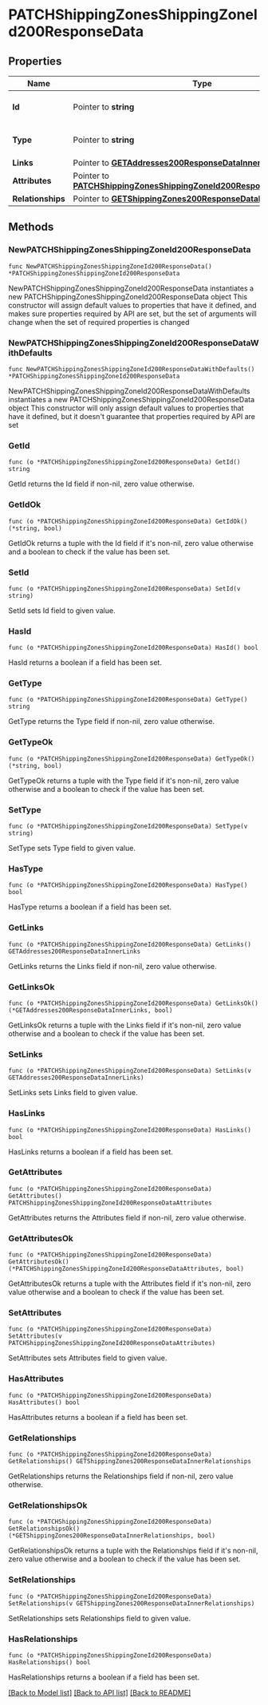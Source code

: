 # PATCHShippingZonesShippingZoneId200ResponseData

## Properties

Name | Type | Description | Notes
------------ | ------------- | ------------- | -------------
**Id** | Pointer to **string** | The resource&#39;s id | [optional] 
**Type** | Pointer to **string** | The resource&#39;s type | [optional] 
**Links** | Pointer to [**GETAddresses200ResponseDataInnerLinks**](GETAddresses200ResponseDataInnerLinks.md) |  | [optional] 
**Attributes** | Pointer to [**PATCHShippingZonesShippingZoneId200ResponseDataAttributes**](PATCHShippingZonesShippingZoneId200ResponseDataAttributes.md) |  | [optional] 
**Relationships** | Pointer to [**GETShippingZones200ResponseDataInnerRelationships**](GETShippingZones200ResponseDataInnerRelationships.md) |  | [optional] 

## Methods

### NewPATCHShippingZonesShippingZoneId200ResponseData

`func NewPATCHShippingZonesShippingZoneId200ResponseData() *PATCHShippingZonesShippingZoneId200ResponseData`

NewPATCHShippingZonesShippingZoneId200ResponseData instantiates a new PATCHShippingZonesShippingZoneId200ResponseData object
This constructor will assign default values to properties that have it defined,
and makes sure properties required by API are set, but the set of arguments
will change when the set of required properties is changed

### NewPATCHShippingZonesShippingZoneId200ResponseDataWithDefaults

`func NewPATCHShippingZonesShippingZoneId200ResponseDataWithDefaults() *PATCHShippingZonesShippingZoneId200ResponseData`

NewPATCHShippingZonesShippingZoneId200ResponseDataWithDefaults instantiates a new PATCHShippingZonesShippingZoneId200ResponseData object
This constructor will only assign default values to properties that have it defined,
but it doesn't guarantee that properties required by API are set

### GetId

`func (o *PATCHShippingZonesShippingZoneId200ResponseData) GetId() string`

GetId returns the Id field if non-nil, zero value otherwise.

### GetIdOk

`func (o *PATCHShippingZonesShippingZoneId200ResponseData) GetIdOk() (*string, bool)`

GetIdOk returns a tuple with the Id field if it's non-nil, zero value otherwise
and a boolean to check if the value has been set.

### SetId

`func (o *PATCHShippingZonesShippingZoneId200ResponseData) SetId(v string)`

SetId sets Id field to given value.

### HasId

`func (o *PATCHShippingZonesShippingZoneId200ResponseData) HasId() bool`

HasId returns a boolean if a field has been set.

### GetType

`func (o *PATCHShippingZonesShippingZoneId200ResponseData) GetType() string`

GetType returns the Type field if non-nil, zero value otherwise.

### GetTypeOk

`func (o *PATCHShippingZonesShippingZoneId200ResponseData) GetTypeOk() (*string, bool)`

GetTypeOk returns a tuple with the Type field if it's non-nil, zero value otherwise
and a boolean to check if the value has been set.

### SetType

`func (o *PATCHShippingZonesShippingZoneId200ResponseData) SetType(v string)`

SetType sets Type field to given value.

### HasType

`func (o *PATCHShippingZonesShippingZoneId200ResponseData) HasType() bool`

HasType returns a boolean if a field has been set.

### GetLinks

`func (o *PATCHShippingZonesShippingZoneId200ResponseData) GetLinks() GETAddresses200ResponseDataInnerLinks`

GetLinks returns the Links field if non-nil, zero value otherwise.

### GetLinksOk

`func (o *PATCHShippingZonesShippingZoneId200ResponseData) GetLinksOk() (*GETAddresses200ResponseDataInnerLinks, bool)`

GetLinksOk returns a tuple with the Links field if it's non-nil, zero value otherwise
and a boolean to check if the value has been set.

### SetLinks

`func (o *PATCHShippingZonesShippingZoneId200ResponseData) SetLinks(v GETAddresses200ResponseDataInnerLinks)`

SetLinks sets Links field to given value.

### HasLinks

`func (o *PATCHShippingZonesShippingZoneId200ResponseData) HasLinks() bool`

HasLinks returns a boolean if a field has been set.

### GetAttributes

`func (o *PATCHShippingZonesShippingZoneId200ResponseData) GetAttributes() PATCHShippingZonesShippingZoneId200ResponseDataAttributes`

GetAttributes returns the Attributes field if non-nil, zero value otherwise.

### GetAttributesOk

`func (o *PATCHShippingZonesShippingZoneId200ResponseData) GetAttributesOk() (*PATCHShippingZonesShippingZoneId200ResponseDataAttributes, bool)`

GetAttributesOk returns a tuple with the Attributes field if it's non-nil, zero value otherwise
and a boolean to check if the value has been set.

### SetAttributes

`func (o *PATCHShippingZonesShippingZoneId200ResponseData) SetAttributes(v PATCHShippingZonesShippingZoneId200ResponseDataAttributes)`

SetAttributes sets Attributes field to given value.

### HasAttributes

`func (o *PATCHShippingZonesShippingZoneId200ResponseData) HasAttributes() bool`

HasAttributes returns a boolean if a field has been set.

### GetRelationships

`func (o *PATCHShippingZonesShippingZoneId200ResponseData) GetRelationships() GETShippingZones200ResponseDataInnerRelationships`

GetRelationships returns the Relationships field if non-nil, zero value otherwise.

### GetRelationshipsOk

`func (o *PATCHShippingZonesShippingZoneId200ResponseData) GetRelationshipsOk() (*GETShippingZones200ResponseDataInnerRelationships, bool)`

GetRelationshipsOk returns a tuple with the Relationships field if it's non-nil, zero value otherwise
and a boolean to check if the value has been set.

### SetRelationships

`func (o *PATCHShippingZonesShippingZoneId200ResponseData) SetRelationships(v GETShippingZones200ResponseDataInnerRelationships)`

SetRelationships sets Relationships field to given value.

### HasRelationships

`func (o *PATCHShippingZonesShippingZoneId200ResponseData) HasRelationships() bool`

HasRelationships returns a boolean if a field has been set.


[[Back to Model list]](../README.md#documentation-for-models) [[Back to API list]](../README.md#documentation-for-api-endpoints) [[Back to README]](../README.md)


